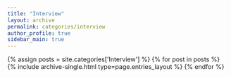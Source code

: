 ```yaml
---
title: "Interview"
layout: archive
permalink: categories/interview
author_profile: true
sidebar_main: true
---
```



{% assign posts = site.categories['Interview'] %}
{% for post in posts %} {% include archive-single.html type=page.entries_layout %} {% endfor %}